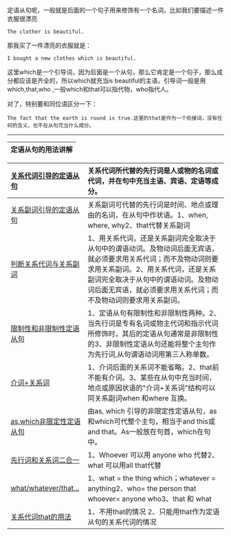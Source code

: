 定语从句呢，一般就是后面的一个句子用来修饰有一个名词，比如我们要描述一件衣服很漂亮

```
The clother is beautiful.
```

那我买了一件漂亮的衣服就是：

```
I bought a new clothes which is beautiful.
```

这里which是一个引导词，因为后面是一个从句，那么它肯定是一个句子，那么成分都应该是齐全的，所以which就充当is beautiful的主语，引导词一般是用which,that,who ,一般which和that可以指代物，who指代人。

对了，特别要和同位语区分一下：

```
The fact that the earth is round is true.这里的that是作为一个衔接词，没有任何的含义，也不在从句充当什么成分。
```

---

|  定语从句的用法讲解 |
| :--- |


| [关系代词引导的定语从句](http://www.hjenglish.com/yufadaquan/p278565/) |  关系代词所代替的先行词是人或物的名词或代词，并在句中充当主语、宾语、定语等成分。 |
| :--- | :--- |
| [关系副词引导的定语从句](http://www.hjenglish.com/yufadaquan/p278566/) |  关系副词可代替的先行词是时间、地点或理由的名词，在从句中作状语。1、when, where, why2、that代替关系副词 |
| [判断关系代词与关系副词](http://www.hjenglish.com/yufadaquan/p278567/) |  1、用关系代词，还是关系副词完全取决于从句中的谓语动词。及物动词后面无宾语，就必须要求用关系代词；而不及物动词则要求用关系副词。2、用关系代词，还是关系副词完全取决于从句中的谓语动词。及物动词后面无宾语，就必须要求用关系代词；而不及物动词则要求用关系副词。 |
| [限制性和非限制性定语从句](http://www.hjenglish.com/yufadaquan/p278568/) |  1、定语从句有限制性和非限制性两种。2、当先行词是专有名词或物主代词和指示代词所修饰时，其后的定语从句通常是非限制性的3、非限制性定语从句还能将整个主句作为先行词,从句谓语动词用第三人称单数。 |
| [介词+关系词](http://www.hjenglish.com/yufadaquan/p278569/) |  1、介词后面的关系词不能省略。2、that前不能有介词。3、某些在从句中充当时间，地点或原因状语的"介词+关系词"结构可以同关系副词when 和where 互换。 |
| [as,which非限定性定语从句](http://www.hjenglish.com/yufadaquan/p278570/) |  由as, which 引导的非限定性定语从句，as和which可代整个主句，相当于and this或and that。As一般放在句首，which在句中。 |
| [先行词和关系词二合一](http://www.hjenglish.com/yufadaquan/p278571/) |  1、Whoever 可以用 anyone who 代替2、what 可以用all that代替 |
| [what/whatever/that...](http://www.hjenglish.com/yufadaquan/p278572/) |  1、what = the thing which；whatever = anything2、who= the person that　 whoever= anyone who3、that 和 what |
| [关系代词that的用法](http://www.hjenglish.com/yufadaquan/p278573/) |  1、不用that的情况 2、只能用that作为定语从句的关系代词的情况 |



